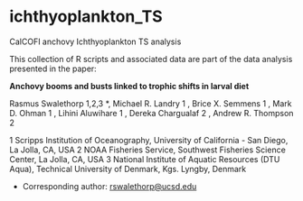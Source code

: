 # ichthyoplankton_TS
CalCOFI anchovy Ichthyoplankton TS analysis

This collection of R scripts and associated data are part of the data analysis presented in the paper:

**Anchovy booms and busts linked to trophic shifts in larval diet**

Rasmus Swalethorp 1,2,3 *, Michael R. Landry 1 , Brice X. Semmens 1 , Mark D. Ohman 1 , Lihini
Aluwihare 1 , Dereka Chargualaf 2 , Andrew R. Thompson 2

1 Scripps Institution of Oceanography, University of California - San Diego, La Jolla, CA, USA
2 NOAA Fisheries Service, Southwest Fisheries Science Center, La Jolla, CA, USA
3 National Institute of Aquatic Resources (DTU Aqua), Technical University of Denmark, Kgs.
Lyngby, Denmark
* Corresponding author: rswalethorp@ucsd.edu
